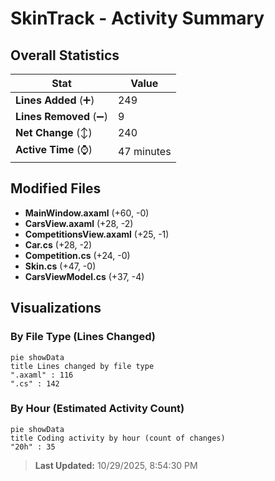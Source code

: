 # SkinTrack - Activity Summary 

## Overall Statistics

| Stat                   | Value                                                             |
| ---------------------- | ----------------------------------------------------------------- |
| **Lines Added** (➕)   | 249                                          |
| **Lines Removed** (➖) | 9                                        |
| **Net Change** (↕)    | 240                |
| **Active Time** (⌚)   | 47 minutes |


## Modified Files
- **MainWindow.axaml** (+60, -0)
- **CarsView.axaml** (+28, -2)
- **CompetitionsView.axaml** (+25, -1)
- **Car.cs** (+28, -2)
- **Competition.cs** (+24, -0)
- **Skin.cs** (+47, -0)
- **CarsViewModel.cs** (+37, -4)

## Visualizations

### By File Type (Lines Changed)

```mermaid
pie showData
title Lines changed by file type
".axaml" : 116
".cs" : 142
```

### By Hour (Estimated Activity Count)

```mermaid
pie showData
title Coding activity by hour (count of changes)
"20h" : 35
```


> **Last Updated:** 10/29/2025, 8:54:30 PM
